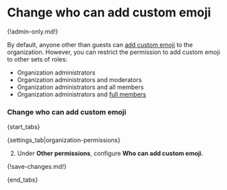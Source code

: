 # Change who can add custom emoji

{!admin-only.md!}

By default, anyone other than guests can [add custom emoji](/help/add-custom-emoji) to the
organization. However, you can restrict the permission to add custom emoji to other sets of
roles:

* Organization administrators
* Organization administrators and moderators
* Organization administrators and all members
* Organization administrators and [full members](/help/restrict-permissions-of-new-members)

### Change who can add custom emoji

{start_tabs}

{settings_tab|organization-permissions}

2. Under **Other permissions**, configure **Who can add custom emoji**.

{!save-changes.md!}

{end_tabs}
